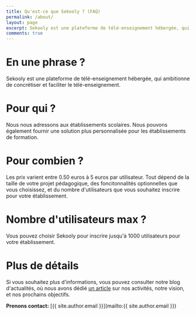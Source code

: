 ```yaml
---
title: Qu'est-ce que Sekooly ? (FAQ)
permalink: /about/
layout: page
excerpt: Sekooly est une plateforme de télé-enseignement hébergée, qui ambitionne de concrétiser et faciliter le télé-enseignement.
comments: true
---
```


# En une phrase ?
Sekooly est une plateforme de télé-enseignement hébergée, qui ambitionne de concrétiser et faciliter le télé-enseignement.

# Pour qui ?
Nous nous adressons aux établissements scolaires. Nous pouvons également fournir une solution plus personnalisée pour les établissements de formation.

# Pour combien ?
Les prix varient entre 0.50 euros à 5 euros par utilisateur. Tout dépend de la taille de votre projet pédagogique, des foncitonnalités optionnelles que vous choisissez, et du nombre d'utilisateurs que vous souhaitez inscrire pour votre établissement.

# Nombre d'utilisateurs max ?
Vous pouvez choisir Sekooly pour inscrire jusqu'à 1000 utilisateurs pour votre établissement.

# Plus de détails
Si vous souhaitez plus d'informations, vous pouvez consulter notre blog d'actualités, où nous avons dédié [un article](https://news.sekooly.com/a-propos-de-sekooly/) sur nos activités, notre vision, et nos prochains objectifs.

**Prenons contact:** [{{ site.author.email }}](mailto:{{ site.author.email }})

